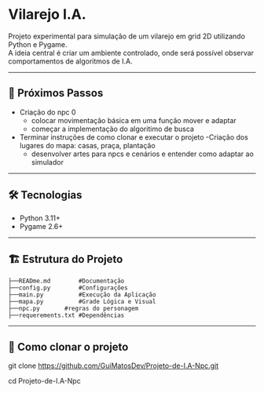 # Vilarejo I.A.

Projeto experimental para simulação de um vilarejo em grid 2D utilizando Python e Pygame.  
A ideia central é criar um ambiente controlado, onde será possível observar comportamentos de algoritmos de I.A.

---

## 🔮 Próximos Passos

- Criação do npc 0 
	- colocar movimentação básica em uma função mover e adaptar
	- começar a implementação do algoritimo de busca 
- Terminar instruções de como clonar e executar o projeto
-Criação dos lugares do mapa: casas, praça, plantação
	- desenvolver artes para npcs e cenários e entender como adaptar ao simulador


---

## 🛠 Tecnologias

- Python 3.11+  
- Pygame  2.6+

---

## 🏗️ Estrutura do Projeto

```
├──READme.md        #Documentação
├──config.py        #Configurações
├──main.py          #Execução da Aplicação
├──mapa.py          #Grade Lógica e Visual
├──npc.py	    #regras do personagem          
├──requerements.txt #Dependências
```

---

## 🚀 Como clonar o projeto

git clone https://github.com/GuiMatosDev/Projeto-de-I.A-Npc.git

cd Projeto-de-I.A-Npc



